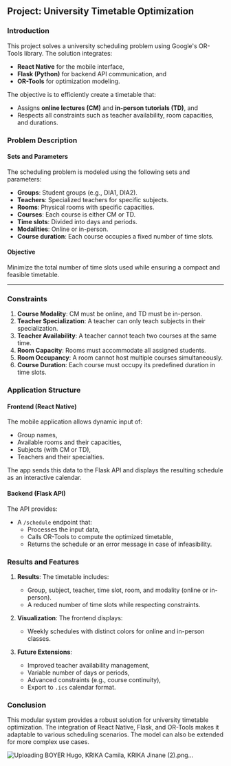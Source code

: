 ## **Project: University Timetable Optimization**

### **Introduction**
This project solves a university scheduling problem using Google's OR-Tools library. The solution integrates:
- **React Native** for the mobile interface,
- **Flask (Python)** for backend API communication, and
- **OR-Tools** for optimization modeling.

The objective is to efficiently create a timetable that:
- Assigns **online lectures (CM)** and **in-person tutorials (TD)**, and
- Respects all constraints such as teacher availability, room capacities, and durations.


### **Problem Description**
#### **Sets and Parameters**
The scheduling problem is modeled using the following sets and parameters:
- **Groups**: Student groups (e.g., DIA1, DIA2).
- **Teachers**: Specialized teachers for specific subjects.
- **Rooms**: Physical rooms with specific capacities.
- **Courses**: Each course is either CM or TD.
- **Time slots**: Divided into days and periods.
- **Modalities**: Online or in-person.
- **Course duration**: Each course occupies a fixed number of time slots.

#### **Objective**
Minimize the total number of time slots used while ensuring a compact and feasible timetable.

---

### **Constraints**
1. **Course Modality**: CM must be online, and TD must be in-person.
2. **Teacher Specialization**: A teacher can only teach subjects in their specialization.
3. **Teacher Availability**: A teacher cannot teach two courses at the same time.
4. **Room Capacity**: Rooms must accommodate all assigned students.
5. **Room Occupancy**: A room cannot host multiple courses simultaneously.
6. **Course Duration**: Each course must occupy its predefined duration in time slots.


### **Application Structure**
#### **Frontend (React Native)**
The mobile application allows dynamic input of:
- Group names,
- Available rooms and their capacities,
- Subjects (with CM or TD),
- Teachers and their specialties.

The app sends this data to the Flask API and displays the resulting schedule as an interactive calendar.

#### **Backend (Flask API)**
The API provides:
- A `/schedule` endpoint that:
  - Processes the input data,
  - Calls OR-Tools to compute the optimized timetable,
  - Returns the schedule or an error message in case of infeasibility.

### **Results and Features**
1. **Results**:
   The timetable includes:
   - Group, subject, teacher, time slot, room, and modality (online or in-person).
   - A reduced number of time slots while respecting constraints.

2. **Visualization**:
   The frontend displays:
   - Weekly schedules with distinct colors for online and in-person classes.

3. **Future Extensions**:
   - Improved teacher availability management,
   - Variable number of days or periods,
   - Advanced constraints (e.g., course continuity),
   - Export to `.ics` calendar format.

### **Conclusion**
This modular system provides a robust solution for university timetable optimization. The integration of React Native, Flask, and OR-Tools makes it adaptable to various scheduling scenarios. The model can also be extended for more complex use cases.


![Uploading BOYER Hugo, KRIKA Camila, KRIKA Jinane (2).png…]()



